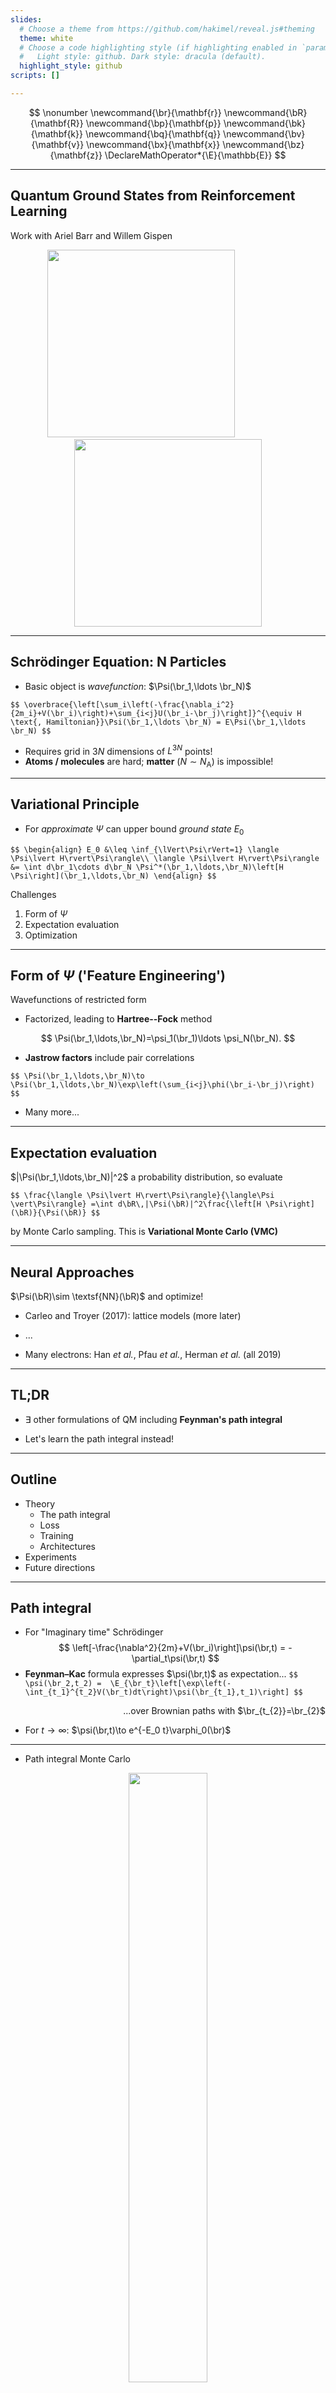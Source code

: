 ```yaml
---
slides:
  # Choose a theme from https://github.com/hakimel/reveal.js#theming
  theme: white
  # Choose a code highlighting style (if highlighting enabled in `params.toml`)
  #   Light style: github. Dark style: dracula (default).
  highlight_style: github
scripts: []

---
```


$$
\nonumber
\newcommand{\br}{\mathbf{r}}
\newcommand{\bR}{\mathbf{R}}
\newcommand{\bp}{\mathbf{p}}
\newcommand{\bk}{\mathbf{k}}
\newcommand{\bq}{\mathbf{q}}
\newcommand{\bv}{\mathbf{v}}
\newcommand{\bx}{\mathbf{x}}
\newcommand{\bz}{\mathbf{z}}
\DeclareMathOperator*{\E}{\mathbb{E}}
$$

---

## Quantum Ground States from Reinforcement Learning

Work with Ariel Barr and Willem Gispen

<p align="center">
<img src="assets/ariel.png" height=300 >
&nbsp;&nbsp;&nbsp;&nbsp;&nbsp;&nbsp;&nbsp;&nbsp;&nbsp;&nbsp;
&nbsp;&nbsp;&nbsp;&nbsp;&nbsp;&nbsp;&nbsp;&nbsp;&nbsp;&nbsp;
<img src="assets/willem.png" height=300 >
</p>

---

## Schrödinger Equation: N Particles

- Basic object is _wavefunction_: $\Psi(\br_1,\ldots \br_N)$

`$$
\overbrace{\left[\sum_i\left(-\frac{\nabla_i^2}{2m_i}+V(\br_i)\right)+\sum_{i<j}U(\br_i-\br_j)\right]}^{\equiv H \text{, Hamiltonian}}\Psi(\br_1,\ldots \br_N) = E\Psi(\br_1,\ldots \br_N)
$$`

- Requires grid in $3N$ dimensions of $L^{3N}$ points!
- __Atoms / molecules__ are hard; __matter__ ($N\sim N_\text{A}$) is impossible!

---

## Variational Principle

- For _approximate_ $\Psi$ can upper bound _ground state_ $E_0$

`$$
\begin{align}
E_0 &\leq \inf_{\lVert\Psi\rVert=1} \langle \Psi\lvert H\rvert\Psi\rangle\\
\langle \Psi\lvert H\rvert\Psi\rangle &= \int d\br_1\cdots d\br_N \Psi^*(\br_1,\ldots,\br_N)\left[H \Psi\right](\br_1,\ldots,\br_N)
\end{align}
$$`


Challenges

1. Form of $\Psi$
2. Expectation evaluation
3. Optimization

---

## Form of $\Psi$ ('Feature Engineering')

Wavefunctions of restricted form

- Factorized, leading to __Hartree--Fock__ method

$$
\Psi(\br_1,\ldots,\br_N)=\psi_1(\br_1)\ldots \psi_N(\br_N).
$$

- __Jastrow factors__ include pair correlations

`$$
\Psi(\br_1,\ldots,\br_N)\to \Psi(\br_1,\ldots,\br_N)\exp\left(\sum_{i<j}\phi(\br_i-\br_j)\right)
$$`

- Many more...

---

## Expectation evaluation

$|\Psi(\br_1,\ldots,\br_N)|^2$ a probability distribution, so evaluate

`$$
\frac{\langle \Psi\lvert H\rvert\Psi\rangle}{\langle\Psi \vert\Psi\rangle}
 =\int d\bR\,|\Psi(\bR)|^2\frac{\left[H \Psi\right](\bR)}{\Psi(\bR)}
$$`

by Monte Carlo sampling. This is __Variational Monte Carlo (VMC)__

---

## Neural Approaches

$\Psi(\bR)\sim \textsf{NN}(\bR)$ and optimize!

- Carleo and Troyer (2017): lattice models (more later)

- ...

- Many electrons: Han _et al._, Pfau _et al._, Herman _et al._ (all 2019)


---

## TL;DR

- $\exists$ other formulations of QM including __Feynman's path integral__

- Let's learn the path integral instead!

---

## Outline

- Theory
    - The path integral
    - Loss
    - Training
    - Architectures
- Experiments
- Future directions

---

## Path integral

- For "Imaginary time" Schrödinger
$$
\left[-\frac{\nabla^2}{2m}+V(\br_i)\right]\psi(\br,t) = -\partial_t\psi(\br,t)
$$
- __Feynman–Kac__ formula expresses $\psi(\br,t)$ as expectation...
`$$
  \psi(\br_2,t_2) =  \E_{\br_t}\left[\exp\left(-\int_{t_1}^{t_2}V(\br_t)dt\right)\psi(\br_{t_1},t_1)\right]
$$`
<DIV align="right">
...over Brownian paths with $\br_{t_{2}}=\br_{2}$
</DIV>

- For $t\to\infty$: $\psi(\br,t)\to e^{-E_0 t}\varphi_0(\br)$

---

- Path integral Monte Carlo

<p align="center">
<img src="assets/ceperley.png" width="50%">
</p>
<DIV align="right">
<a href="https://journals.aps.org/rmp/abstract/10.1103/RevModPhys.67.279">
Ceperley, RMP (1995)
</a>  
</DIV>


---

## Loss function

- FK formula defines __path measure__ $\mathbb{P}_\text{FK}$

- Jamison (1974): process is __Markovian__
$$
d\br_t = d\mathbf{B}_t + \bv(\br_t,t)dt
$$

- Model drift $\bv(\br,t)$ defines measure $\mathbb{P}_\bv$

- $D_\text{KL}(\mathbb{P}_\bv\lvert\rvert \mathbb{P}_\text{FK})=\E_{\mathbb{P}_\bv}\left[\log\left(\frac{d\mathbb{P}_\bv}{d\mathbb{P}_\text{FK}}\right)\right]$ is our loss function

- RL / Optimal Control formulation of QM (Holland, 1977)

---

## Training

- Relative likelihood (Radon–Nikodym derivative; Girsanov theorem)

`$$
  \log\left(\frac{d\mathbb{P}_{\bv}}{d\mathbb{P}_\text{FK}}\right) =\ell_T - E_0 T+\log\left(\frac{\varphi_0(\br_0)}{\varphi_0(\br_T)}\right)
$$`
$$
   \ell_T\equiv \int_0^T \bv(\br_t)
  \cdot d\mathbf{B}_t+\int_0^T dt\left(\frac{1}{2}|\bv(\br_t)|^2+V(\br_t)\right)
$$

- Monte Carlo estimate of $D_\text{KL}(\mathbb{P}_\bv\lvert\rvert \mathbb{P}_\text{FK})=\E_{\mathbb{P}_\bv}\left[\log\left(\frac{d\mathbb{P}_\bv}{d\mathbb{P}_\text{FK}}\right)\right]$

- $\br^{(b)}_{t}$ from SDE discretization. Analogous to reparameterization trick

- $D_\text{KL}(\mathbb{P}_\bv\lvert\rvert \mathbb{P}_\text{FK})\geq 0$ so $\E_{\mathbb{P}_\bv}\left[\ell_T\right]\geq E_0T$

---

- Suggests strategy:

  1. Represent `$\bv_\theta(\br) = \textsf{NN}_\theta(\br)$`
  2. Integrate batch of SDE trajectories
  3. Backprop through the (MC estimated) cost

<p align="center">
<img src="assets/8-particles.png" width="50%">
</p>


---

## Architectures

- For identical particles require _permutation equivariance_

`$$
 \bv_{i,\theta}(\br_1,\ldots,\br_N) = \bv_{P(i),\theta}(\br_{P(1)},\ldots,\br_{P(N)})
$$`

<DIV align="right">
...for any permutation $P$
</DIV>

- Numerous recent proposals e.g. [DeepSets](https://arxiv.org/abs/1703.06114) (Zaheer _et al._, 2017) 

---

## PairDrift

- Single particle and pair features 
`$$
\mathbf{h}_i = \boldsymbol{\sigma}_1(\mathbf{r}_i) + \sum_j \boldsymbol{\pi}_1(\mathbf{r}_i-\mathbf{r}_j)\qquad 
\mathbf{h}_{ij} = \boldsymbol{\Pi}_1(\mathbf{r}_i-\mathbf{r}_j).
$$`
$\boldsymbol{\sigma}, \boldsymbol{\pi}:\mathbb{R}^d\to \mathbb{R}^H$ and $\boldsymbol{\Pi}:\mathbb{R}^d\to \mathbb{R}^{H\times H}$ NNs
`$$
\tilde{\mathbf{h}}_i = \boldsymbol{\sigma}_2(\mathbf{h}_i) + \sum_j \boldsymbol{\pi}_2(\mathbf{h}_{ij})\qquad \tilde{\mathbf{h}}_{ij} = \boldsymbol{\Pi}_2(\mathbf{h}_{ij}).
$$`
- Drift function is then
`$$
\bv_i = \boldsymbol{\sigma}_3(\tilde{\mathbf{h}}_i) + \sum_j \boldsymbol{\pi}_3(\tilde{\mathbf{h}}_{ij}).
$$`

---

## Experiments

1. Hydrogen and Helium atoms
2. Hydrogen molecule
3. 2D Bosons in harmonic potential with Gaussian interactions

- Single hidden layer (width 64 or 256)
- HardTanh activation
- No additional use made of symmetries

<DIV align="right">
PyTorch code at
<a href="https://github.com/AustenLamacraft/QuaRL">
https://github.com/AustenLamacraft/QuaRL
</a>  
</DIV>

---

## Helium: 2 electrons

$$
H = -\frac{\nabla_1^2+\nabla_2^2}{2} - \frac{2}{|\br_1|} - \frac{2}{|\br_2|} + \frac{1}{|\br_1-\br_2|}
$$

- Ground state spins _antisymmetric_; spatial wavefunction _symmetric_

- $\varphi_0(\br_1,\br_2)$ not known exactly but $E_0=-2.903386$

- Kato's cusp condition implemented with skip connections

---

## Hydrogen Molecule

`$$
H = -\frac{\nabla_1^2+\nabla_2^2}{2}+ \frac{1}{|\br_1-\br_2|}- \sum_{i=1,2}\left[\frac{1}{|\br_i-\hat{\mathbf{z}} R/2|} + \frac{1}{|\br_i+\hat{\mathbf{z}}R/2|}\right]
$$`

- Equilibrium proton separation $R=1.401$, $E_0= -1.174476$
<p align="center">
<img src="assets/H2_density.jpg" width="35%">
</p>

---

## Atomic / Molecular results

| Method  |  H atom | He atom | H<sub>2</sub> molecule | H<sub>2</sub> molecule (R=2.8) |
|:-------:|:-------:|:-------:|:----------------------:|:------------------------------:|
| Numerically exact | -0.5 | -2.903 | -1.173 | -1.071 |
| Hartree–Fock | N/A | -2.862(1.4%) | -1.129(3.8%) | |
| __Ours__ | -0.497(0.6%) | -2.898(0.2%) | -1.169(0.3%) | -1.068(0.3%)


---

## 2D Gaussian Bosons

`$$
\begin{align}
H&=\frac{1}{2}\sum_i \left[-\nabla_i^2 +\br_i^2\right]+\sum_{i<j}U(\br_i-\br_j)\\
U(\br) &=\frac{g}{\pi s^2}e^{-\br^2/s^2}
\end{align}
$$`

- [Mujal _et al._, PRA 2017](https://journals.aps.org/pra/abstract/10.1103/PhysRevA.96.043614) model for ultracold atoms

<p align="center">
<img style="center" src="assets/mujal4.png" width="40%">
</p>

---

- Drift Visualization ($g=15$, `$s=1/2$`)

<p align="center">
<img style="center" src="assets/bosons_vector_field.jpg" width="80%">
</p>

---

- Differences <1% even with strong interaction
<p align="center">
<img style="center" src="assets/bosons-energies.png" width="80%">
</p>

---

## Outlook

- Excited states; angular momentum &harr; _non-reversible_ drift

- Fermions? Dealing with the __sign problem__

- Lattice models

---

## Next Up: Lattice Models

<p align="center">
<img src="assets/go.png" height="300">
<img src="assets/bh.jpg" height="300">
</p>

---

## XY model

- On chain / square / cubic lattice

`$$
\begin{align}
\partial_t \Psi_{\Huge\circ\Huge\bullet\Huge\circ} &= \Psi_{\Huge\bullet\Huge\circ\Huge\circ}+\Psi_{\Huge\circ\Huge\circ\Huge\bullet}\\
&=\overbrace{ \Psi_{\Huge\bullet\Huge\circ\Huge\circ}+\Psi_{\Huge\circ\Huge\circ\Huge\bullet}-2\Psi_{\Huge\circ\Huge\bullet\Huge\circ}}^{\text{master / forward eq.}} +2 \Psi_{\Huge\circ\Huge\bullet\Huge\circ}
\end{align}
$$`

- c.f. imaginary time Schrödinger

$$
  \frac{\partial\psi(\br,t)}{\partial t} = \left[\frac{\nabla^2}{2}-V(\br_i)\right]\psi(\br,t)
$$

- $\exists$ Feynamn–Kac representation!

